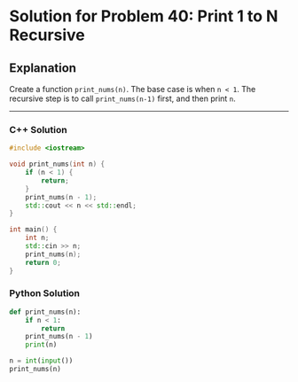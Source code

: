 # Solution for Problem 40: Print 1 to N Recursive

## Explanation
Create a function `print_nums(n)`. The base case is when `n < 1`. The recursive step is to call `print_nums(n-1)` first, and then print `n`.

---

### C++ Solution
```cpp
#include <iostream>

void print_nums(int n) {
    if (n < 1) {
        return;
    }
    print_nums(n - 1);
    std::cout << n << std::endl;
}

int main() {
    int n;
    std::cin >> n;
    print_nums(n);
    return 0;
}
```

### Python Solution
```python
def print_nums(n):
    if n < 1:
        return
    print_nums(n - 1)
    print(n)

n = int(input())
print_nums(n)
```
